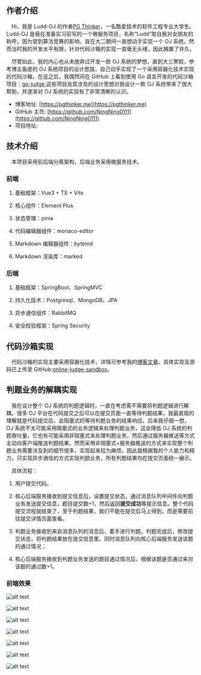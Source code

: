 ## 作者介绍

&emsp;Hi，我是 Ludd-OJ 的作者[PG Thinker](https://pgthinker.me)，一名酷爱技术的软件工程专业大学生。Ludd-OJ 是我在准备实习前写的一个微服务项目，名称“Ludd”取自我对女朋友的称呼。因为受到算法竞赛的影响，我在大二期间一直想动手实现一个 OJ 系统，然而当时我的开发水平有限，针对代码沙箱的实现一直毫无头绪，因此搁置了许久。

&emsp;尽管如此，我的内心也从未放弃过开发一款 OJ 系统的梦想，直到大三寒假，参考博主鱼皮的 OJ 系统项目的设计思路，自己动手实现了一个采用容器化技术实现的代码沙箱，在这之后，我偶然间在 GitHub 上看到使用 Go 语言开发的代码沙箱项目：[go-judge](https://github.com/criyle/go-judge),这些项目及其涉及的设计思想对我设计一款 OJ 系统带来了很大帮助，并逐渐对 OJ 系统的实现有了非常清晰的认识。

- 博客地址: [https://pgthinker.me](https://pgthinker.me)
- GitHub 主页: [https://github.com/NingNing0111](https://github.com/NingNing0111)
- 项目地址: []()

## 技术介绍

&emsp;本项目采用前后端分离架构，后端业务采用微服务技术。

### 前端

1. 基础框架：Vue3 + TS + Vite

2. 核心组件：Element Plus

3. 状态管理：pinia

4. 代码编辑器组件：monaco-editor

5. Markdown 编辑器组件：bytemd

6. Markdown 渲染库：marked

### 后端

1. 基础框架：SpringBoot、SpringMVC

2. 持久化技术：Postgresql、MongoDB、JPA

3. 异步通信组件：RabbitMQ

4. 安全校验框架：Spring Security

## 代码沙箱实现

&emsp;代码沙箱的实现主要采用容器化技术，详情可参考我的[博客文章](https://pgthinker.me/2024/03/02/ludd-sandbox-%e4%bd%bf%e7%94%a8java%e5%92%8cdocker%e5%ae%9e%e7%8e%b0%e4%bb%a3%e7%a0%81%e6%b2%99%e7%ae%b1/)。具体实现及源码已上传至 GitHub:[online-judge-sandbox](https://github.com/NingNing0111/online-judge-sandbox)。

## 判题业务的解耦实现

&emsp;我在设计整个 OJ 系统的判题逻辑时，一直在考虑需不需要将判题逻辑进行解耦。很多 OJ 平台在代码提交之后可以在提交页面一直等待判题结果，我最直观的理解就是代码提交后，会阻塞式的等待判题业务的结果响应。后来我仔细一想，OJ 系统不太可能采用阻塞式的业务逻辑来处理判题业务，这会降低 OJ 系统的判题吞吐量，它也有可能采用非阻塞式来处理判题业务，然后通过服务器推送等方式主动向客户端推送判题结果。然而采用非阻塞式+服务器推送的方式来实现整个判题业务需要涉及到的细节很多，实现起来较为麻烦，因此我根据我的个人能力和精力，只实现异步通信的方式实现判题业务，所有判题结果均在提交页面统一展示。

&emsp;具体流程：

1. 用户提交代码。

2. 核心后端服务接收到提交信息后，设置提交状态，通过消息队列中间件向判题业务发送提交信息，题目提交数+1，然后返回**提交成功**等提示信息。整个代码提交流程就结束了，至于判题结果，我们不能在提交后马上得到，而是需要前往提交详情页面查看。

3. 判题业务接收到来自消息队列的消息后，着手进行判题。判题完成后，修改提交状态，将判题结果放在提交信息里。同时消息队列向核心后端服务发送该题的通过情况；

4. 核心后端服务接收到判题业务发送的题目通过情况后，根据该题是否通过来对该题的通过数+1。

### 前端效果

![alt text](/doc/images/1.png)

![alt text](/doc/images/2.png)

![alt text](/doc/images/3.png)

![alt text](/doc/images/4.png)

![alt text](/doc/images/5.png)

![alt text](/doc/images/6.png)

![alt text](/doc/images/7.png)
